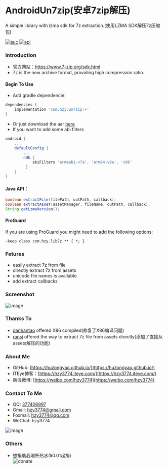 AndroidUn7zip(安卓7zip解压)
==================
A simple library with lzma sdk for 7z extraction.(使用LZMA SDK解压7z压缩包)

[![auc][aucSvg]][auc] [![api][apiSvg]][api]

[aucSvg]: https://img.shields.io/badge/AndroidUn7zip-v1.7.0-brightgreen.svg
[auc]: https://github.com/hzy3774/AndroidUn7zip

[apiSvg]: https://img.shields.io/badge/API-14+-brightgreen.svg
[api]: https://android-arsenal.com/api?level=14

### Introduction
* 官方网站：https://www.7-zip.org/sdk.html
* 7z is the new archive format, providing high compression ratio.


#### Begin To Use
* Add gradle dependencie:
```gradle
dependencies {
    implementation 'com.hzy:un7zip:+'
}
```
* Or just download the aar [here](https://jcenter.bintray.com/com/hzy/un7zip/)
* If you want to add some abi filters
``` gradle
android {
    ...
    defaultConfig {
        ...
        ndk {
            abiFilters 'armeabi-v7a', 'arm64-v8a', 'x86'
         }
    }
}
```


#### Java API：
```java
boolean extractFile(filePath, outPath, callback);
boolean extractAsset(assetManager, fileName, outPath, callback);
String getLzmaVersion();
```

#### ProGuard
If you are using ProGuard you might need to add the following options:
```
-keep class com.hzy.lib7z.** { *; }
```

### Fetures
* easily extract 7z from file
* directly extract 7z from assets
* unicode file names is available
* add extract callbacks

### Screenshot
![image](https://raw.githubusercontent.com/hzy3774/AndroidUn7zip/master/misc/screen.gif)

### Thanks To
* [danhantao](https://github.com/danhantao) offered X86 compiled(修复了X86编译问题)
* [ransj](https://github.com/ransj) offered the way to extract 7z file from assets directly(添加了直接从assets解压的功能)

### About Me
 * GitHub: [https://huzongyao.github.io/](https://huzongyao.github.io/)
 * ITEye博客：[https://hzy3774.iteye.com/](https://hzy3774.iteye.com/)
 * 新浪微博: [https://weibo.com/hzy3774](https://weibo.com/hzy3774)

### Contact To Me
 * QQ: [377406997](https://wpa.qq.com/msgrd?v=3&uin=377406997&site=qq&menu=yes)
 * Gmail: [hzy3774@gmail.com](mailto:hzy3774@gmail.com)
 * Foxmail: [hzy3774@qq.com](mailto:hzy3774@qq.com)
 * WeChat: hzy3774

 ![image](https://raw.githubusercontent.com/hzy3774/AndroidP7zip/master/misc/wechat.png)

### Others
 * 想捐助我喝杯热水(¥0.01起捐)</br>
 ![donate](https://github.com/huzongyao/JChineseChess/blob/master/misc/donate.png?raw=true)



